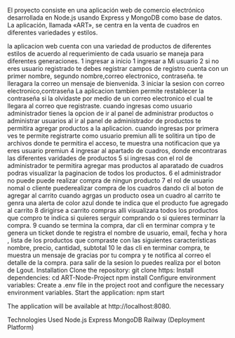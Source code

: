 El proyecto consiste 
en una aplicación web de comercio electrónico desarrollada en Node.js usando Express y MongoDB como base de datos. La aplicación, llamada «ART», se centra en la venta de cuadros en diferentes variedades y estilos.

la aplicacion web cuenta con una variedad de productos de diferentes estilos de acuerdo al requerimiento de cada usuario se maneja para diferentes generaciones.
1 ingresar a inicio 
1 ingresar a Mi usuario
2 si no eres usuario registrado te debes registrar 
campos de registro cuenta con un primer nombre, segundo nombre,correo electronico, contraseña.
te lleragara la correo un mensaje de bienvenida.
3 iniciar la sesion con correo electronico,contraseña 
La aplicacion tambien permite restablecer la contraseña si la olvidaste por medio de un correo electronico el cual te llegara al correo que registraste.
cuando ingresas como usuario administrador tienes la opcion de ir al panel de administrar productos o administrar usuarios
al ir al panel de administrador de productos te permitira agregar productos a la aplicacion.
cuando ingresas por primera ves te permite registrarte como usuario premiun
alli te solitira un tipo de archivos donde te permitira el acceso, te muestra una notificacion que ya eres usuario premiun
4 ingresar al apartado de cuadros, donde encontraras  las diferentes varidades de productos
5 si ingresas con el rol de administrador te permitira agregar mas productos al aparatado de cuadros 
podras visualizar la paginacion de todos los productos.
6 el  administrador no  puede puede realizar compra de ningun producto
7 el rol de usuario nomal o cliente puederealizar compra de los cuadros dando cli al boton de agregar al carrito
cuando agrgas un producto osea un cuadro al carrito te genra una alerta de color azul donde te indica que el producto fue agregado al carrito
8 dirigirse a carrito compras alli visualizara todos los productos que compro 
te indica si quieres serguir comprando o si quieres terminarr la compra.
9 cuando se termina la compra, dar cli en terminar compra y te genera un ticket donde te registra el nombre de usuario, email, fecha y hora , lista de los productos que compraste con las siguientes caracteristicas nombre, precio, cantidad, subtotal
10 le das cli en terminar compra, te muestra un mensaje de gracias por tu compra  y te notifica al correo el detalle de la compra.
para salir de la sesion lo puedes realiza por el boton de Lgout.
Installation
Clone the repository:
git clone https:
Install dependencies:
cd ART-Node-Project
npm install
Configure environment variables:
Create a .env file in the project root and configure the necessary environment variables.
Start the application:
npm start

The application will be available at http://localhost:8080.

Technologies Used
Node.js
Express
MongoDB
Railway (Deployment Platform)